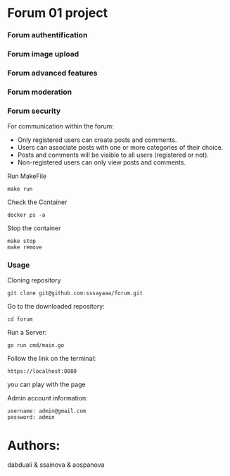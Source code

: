 # Forum 01 project

### Forum authentification

### Forum image upload

### Forum advanced features

### Forum moderation

### Forum security

For communication within the forum:

- Only registered users can create posts and comments.
- Users can associate posts with one or more categories of their choice.
- Posts and comments will be visible to all users (registered or not).
- Non-registered users can only view posts and comments.

Run MakeFile

```Text
make run
```

Check the Container

```CMD/Terminal
docker ps -a
```

Stop the container

```CMD/Terminal
make stop
make remove
```

### Usage

Cloning repository

```CMD/Terminal
git clone git@github.com:sssayaaa/forum.git
```

Go to the downloaded repository:

```CMD/Terminal
cd forum
```

Run a Server:

```CMD/Terminal
go run cmd/main.go
```

Follow the link on the terminal:

```CMD/Terminal
https://localhost:8080
```

you can play with the page

Admin account information:

```CMD/Terminal
username: admin@gmail.com
password: admin
```

# Authors:

dabduali & ssainova & aospanova
